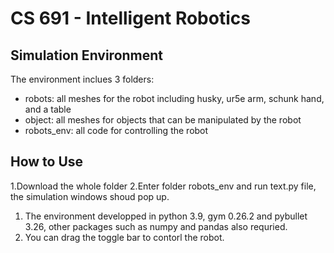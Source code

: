 # CS 691 - Intelligent Robotics

## Simulation Environment 

The environment inclues 3 folders:

- robots: all meshes for the robot including husky, ur5e arm, schunk hand, and a table
- object: all meshes for objects that can be manipulated by the robot
- robots_env: all code for controlling the robot

## How to Use 

1.Download the whole folder
2.Enter folder robots_env and run text.py file, the simulation windows shoud pop up. 
  1. The environment developped in python 3.9, gym 0.26.2 and pybullet 3.26, other packages such as numpy and pandas also requried.
3. You can drag the toggle bar to contorl the robot. 



